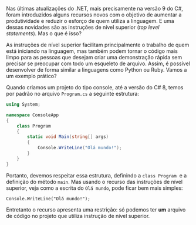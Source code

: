 ﻿Nas últimas atualizações do .NET, mais precisamente na versão 9 do C#, foram introduzidos alguns recursos novos com o objetivo de aumentar a produtividade e reduzir o esforço de quem utiliza a linguagem. E uma dessas novidades são as instruções de nível superior (*top level statements*). Mas o que é isso?

As instruções de nível superior facilitam principalmente o trabalho de quem está iniciando na linguagem, mas também podem tornar o código mais limpo para as pessoas que desejam criar uma demonstração rápida sem precisar se preocupar com todo um esqueleto de arquivo. Assim, é possível desenvolver de forma similar a linguagens como Python ou Ruby. Vamos a um exemplo prático?

Quando criamos um projeto do tipo console, até a versão do C# 8, temos por padrão no arquivo `Program.cs` a seguinte estrutura:

```csharp
using System;

namespace ConsoleApp
{
    class Program
    {
        static void Main(string[] args)
        {
            Console.WriteLine("Olá mundo!");
        }
    }
}

```

Portanto, devemos respeitar essa estrutura, definindo a `class Program`
 e a definição do método `main`. Mas usando o recurso das instruções de nível superior, veja como a escrita do `Olá mundo`, pode ficar bem mais simples:

`Console.WriteLine("Olá mundo!");`

Entretanto o recurso apresenta uma restrição: só podemos ter **um** arquivo de código no projeto que utiliza instrução de nível superior.